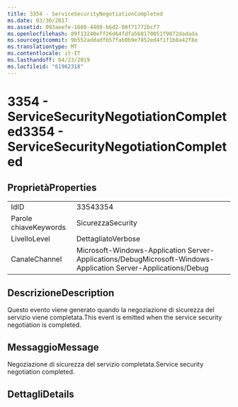 ```yaml
---
title: 3354 - ServiceSecurityNegotiationCompleted
ms.date: 03/30/2017
ms.assetid: 093aeefe-1609-4409-b6d2-00f71772bcf7
ms.openlocfilehash: 89f13240eff26d64fdfa568170051f9872dadada
ms.sourcegitcommit: 9b552addadfb57fab0b9e7852ed4f1f1b8a42f8e
ms.translationtype: MT
ms.contentlocale: it-IT
ms.lasthandoff: 04/23/2019
ms.locfileid: "61962318"
---
```

# <a name="3354---servicesecuritynegotiationcompleted"></a><span data-ttu-id="46019-102">3354 - ServiceSecurityNegotiationCompleted</span><span class="sxs-lookup"><span data-stu-id="46019-102">3354 - ServiceSecurityNegotiationCompleted</span></span>
## <a name="properties"></a><span data-ttu-id="46019-103">Proprietà</span><span class="sxs-lookup"><span data-stu-id="46019-103">Properties</span></span>  
  
|||  
|-|-|  
|<span data-ttu-id="46019-104">Id</span><span class="sxs-lookup"><span data-stu-id="46019-104">ID</span></span>|<span data-ttu-id="46019-105">3354</span><span class="sxs-lookup"><span data-stu-id="46019-105">3354</span></span>|  
|<span data-ttu-id="46019-106">Parole chiave</span><span class="sxs-lookup"><span data-stu-id="46019-106">Keywords</span></span>|<span data-ttu-id="46019-107">Sicurezza</span><span class="sxs-lookup"><span data-stu-id="46019-107">Security</span></span>|  
|<span data-ttu-id="46019-108">Livello</span><span class="sxs-lookup"><span data-stu-id="46019-108">Level</span></span>|<span data-ttu-id="46019-109">Dettagliato</span><span class="sxs-lookup"><span data-stu-id="46019-109">Verbose</span></span>|  
|<span data-ttu-id="46019-110">Canale</span><span class="sxs-lookup"><span data-stu-id="46019-110">Channel</span></span>|<span data-ttu-id="46019-111">Microsoft-Windows-Application Server-Applications/Debug</span><span class="sxs-lookup"><span data-stu-id="46019-111">Microsoft-Windows-Application Server-Applications/Debug</span></span>|  
  
## <a name="description"></a><span data-ttu-id="46019-112">Descrizione</span><span class="sxs-lookup"><span data-stu-id="46019-112">Description</span></span>  
 <span data-ttu-id="46019-113">Questo evento viene generato quando la negoziazione di sicurezza del servizio viene completata.</span><span class="sxs-lookup"><span data-stu-id="46019-113">This event is emitted when the service security negotiation is completed.</span></span>  
  
## <a name="message"></a><span data-ttu-id="46019-114">Messaggio</span><span class="sxs-lookup"><span data-stu-id="46019-114">Message</span></span>  
 <span data-ttu-id="46019-115">Negoziazione di sicurezza del servizio completata.</span><span class="sxs-lookup"><span data-stu-id="46019-115">Service security negotiation completed.</span></span>  
  
## <a name="details"></a><span data-ttu-id="46019-116">Dettagli</span><span class="sxs-lookup"><span data-stu-id="46019-116">Details</span></span>
